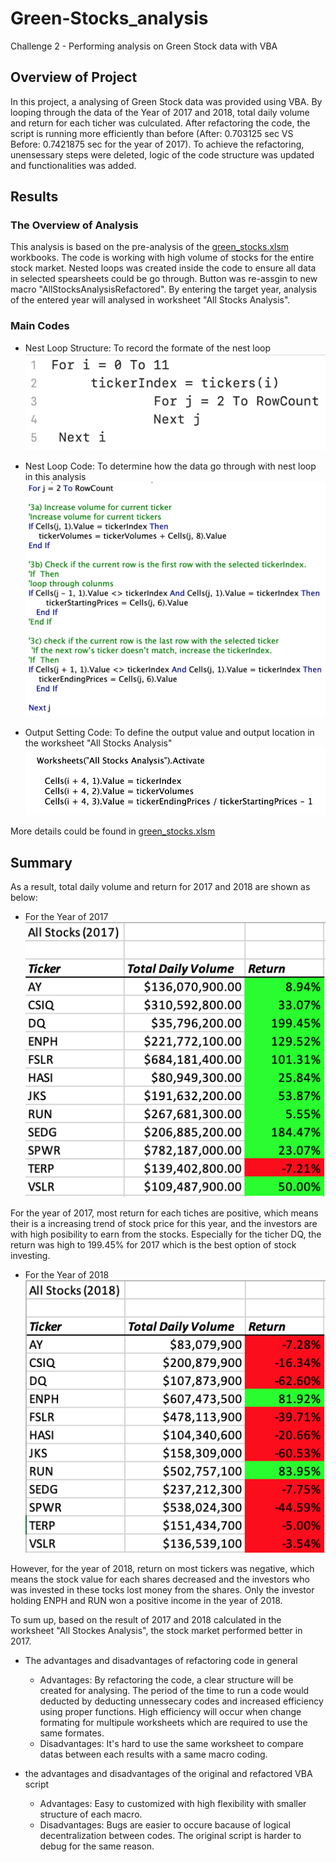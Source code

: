 # Green-Stocks_analysis
Challenge 2 - Performing analysis on Green Stock data with VBA

## Overview of Project

In this project, a analysing of Green Stock data was provided using VBA.  By looping through the data of the Year of 2017 and 2018, total daily volume and return for each ticher was culculated.  After refactoring the code, the script is running more efficiently than before (After: 0.703125 sec VS Before: 0.7421875 sec for the year of 2017). To achieve the refactoring, unensessary steps were deleted, logic of the code structure was updated and functionalities was added.

## Results

### The Overview of Analysis

This analysis is based on the pre-analysis of the [green_stocks.xlsm](/green_stocks.xlsm) workbooks.  The code is working with high volume of stocks for the entire stock market.  Nested loops was created inside the code to ensure all data in selected spearsheets could be go through.  Button was re-assgin to new macro "AllStocksAnalysisRefactored".  By entering the target year, analysis of the entered year will analysed in worksheet "All Stocks Analysis". 

### Main Codes

* Nest Loop Structure: To record the formate of the nest loop
    ![VBA_Nest_Loop_Structure](Resources/VBA_Nest_Loop_Structure.png)

* Nest Loop Code: To determine how the data go through with nest loop in this analysis
    ![VBA_Nest_Loop_Code](Resources/VBA_Nest_Loop_Code.png)
    
* Output Setting Code: To define the output value and output location in the worksheet "All Stocks Analysis" 
    ![VBA_Output](Resources/VBA_Output.png)
    
More details could be found in [green_stocks.xlsm](/green_stocks.xlsm)

## Summary

As a result, total daily volume and return for 2017 and 2018 are shown as below:

- For the Year of 2017
![VBA_Challenge_2017](Resources/VBA_Challenge_2017.png)

For the year of 2017, most return for each tiches are positive, which means their is a increasing trend of stock price for this year, and the investors are with high posibility to earn from the stocks. Especially for the ticher DQ, the return was high to 199.45% for 2017 which is the best option of stock investing.

- For the Year of 2018
![VBA_Challenge_2018](Resources/VBA_Challenge_2018.png)

However, for the year of 2018, return on most tickers was negative, which means the stock value for each shares decreased and the investors who was invested in these tocks lost money from the shares. Only the investor holding ENPH and RUN won a positive income in the year of 2018.

To sum up, based on the result of 2017 and 2018 calculated in the worksheet "All Stockes Analysis", the stock market performed better in 2017.

- The advantages and disadvantages of refactoring code in general
  * Advantages: By refactoring the code, a clear structure will be created for analysing.  The period of the time to run a code would deducted by deducting unnessecary codes and increased efficiency using proper functions. High efficiency will occur when change formating for multipule worksheets which are required to use the same formates.
  * Disadvantages: It's hard to use the same worksheet to compare datas between each results with a same macro coding.
  
- the advantages and disadvantages of the original and refactored VBA script 
  * Advantages: Easy to customized with high flexibility with smaller structure of each macro. 
  * Disadvantages: Bugs are easier to occure bacause of logical decentralization between codes. The original script is harder to debug for the same reason.
  
